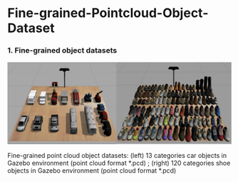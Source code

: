 # Fine-grained-Pointcloud-Object-Dataset

### 1. Fine-grained object datasets
![fine-grained object 1](imgs/fine-grained_object.png)

Fine-grained point cloud object datasets: (left) 13 categories car objects in Gazebo environment (point cloud format *.pcd)
;  (right) 120 categories shoe objects in Gazebo environment (point cloud format *.pcd)

